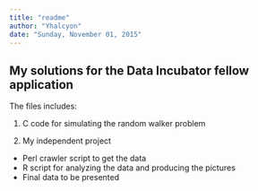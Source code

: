 ```yaml
---
title: "readme"
author: "Yhalcyon"
date: "Sunday, November 01, 2015"
---
```


## My solutions for the Data Incubator fellow application

The files includes:

1. C code for simulating the random walker problem

2. My independent project 
* Perl crawler script to get the data
* R script for analyzing the data and producing the pictures
* Final data to be presented